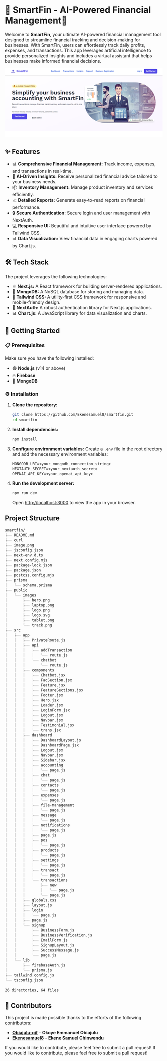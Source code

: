 # 🌟 SmartFin - AI-Powered Financial Management🌟

Welcome to **SmartFin**, your ultimate AI-powered financial management tool designed to streamline financial tracking and decision-making for businesses. With SmartFin, users can effortlessly track daily profits, expenses, and transactions. This app leverages artificial intelligence to provide personalized insights and includes a virtual assistant that helps businesses make informed financial decisions.

![Hero Page Image](image.png)
## ✨ Features

- 📊 **Comprehensive Financial Management:** Track income, expenses, and transactions in real-time.
- 🤖 **AI-Driven Insights:** Receive personalized financial advice tailored to your business needs.
- 📦 **Inventory Management:** Manage product inventory and services efficiently.
- 📈 **Detailed Reports:** Generate easy-to-read reports on financial performance.
- 🔒 **Secure Authentication:** Secure login and user management with NextAuth.
- 💻 **Responsive UI:** Beautiful and intuitive user interface powered by Tailwind CSS.
- 📊 **Data Visualization:** View financial data in engaging charts powered by Chart.js.
## 🛠️ Tech Stack

The project leverages the following technologies:

- ⚛️ **Next.js:** A React framework for building server-rendered applications.
- 🍃 **MongoDB:** A NoSQL database for storing and managing data.
- 🎨 **Tailwind CSS:** A utility-first CSS framework for responsive and mobile-friendly design.
- 🔐 **NextAuth:** A robust authentication library for Next.js applications.
- 📊 **Chart.js:** A JavaScript library for data visualization and charts.

## 🚀 Getting Started

### 📋 Prerequisites
Make sure you have the following installed:
- 🟢 **Node.js** (v14 or above)
- 🔥 **Firebase**
- 🍃 **MongoDB**
### ⚙️ Installation

1. **Clone the repository:**
    ```bash
    git clone https://github.com/Ekenesamuel8/smartfin.git
    cd smartfin
    ```

2. **Install dependencies:**
    ```bash
    npm install
    ```

3. **Configure environment variables:**
    Create a `.env` file in the root directory and add the necessary environment variables:
    ```env
    MONGODB_URI=<your_mongodb_connection_string>
    NEXTAUTH_SECRET=<your_nextauth_secret>
    OPENAI_API_KEY=<your_openai_api_key>
    ```

4. **Run the development server:**
    ```bash
    npm run dev
    ```
    Open [http://localhost:3000](http://localhost:3000) to view the app in your browser.
## Project Structure
```plaintext
smartfin/
├── README.md      
├── curl
├── image.png      
├── jsconfig.json  
├── next-env.d.ts  
├── next.config.mjs
├── package-lock.json
├── package.json
├── postcss.config.mjs
├── prisma
│   └── schema.prisma
├── public
│   └── images
│       ├── hero.png
│       ├── laptop.png
│       ├── logo.png
│       ├── logo.svg
│       ├── tablet.png
│       └── track.png
├── src
│   ├── app
│   │   ├── PrivateRoute.js
│   │   ├── api
│   │   │   ├── addTransaction
│   │   │   │   └── route.js
│   │   │   └── chatbot
│   │   │       └── route.js
│   │   ├── components
│   │   │   ├── Chatbot.jsx
│   │   │   ├── FaqSection.jsx
│   │   │   ├── Feature.jsx
│   │   │   ├── FeatureSections.jsx
│   │   │   ├── Footer.jsx
│   │   │   ├── Hero.jsx
│   │   │   ├── Loader.jsx
│   │   │   ├── LoginForm.jsx
│   │   │   ├── Logout.jsx
│   │   │   ├── Navbar.jsx
│   │   │   ├── Testimonial.jsx
│   │   │   └── trans.jsx
│   │   ├── dashboard
│   │   │   ├── DashboardLayout.js
│   │   │   ├── DashboardPage.jsx
│   │   │   ├── Logout.jsx
│   │   │   ├── Navbar.jsx
│   │   │   ├── Sidebar.jsx
│   │   │   ├── accounting
│   │   │   │   └── page.js
│   │   │   ├── chat
│   │   │   │   └── page.js
│   │   │   ├── contacts
│   │   │   │   └── page.js
│   │   │   ├── expenses
│   │   │   │   └── page.js
│   │   │   ├── file-management
│   │   │   │   └── page.js
│   │   │   ├── message
│   │   │   │   └── page.js
│   │   │   ├── notifications
│   │   │   │   └── page.js
│   │   │   ├── page.js
│   │   │   ├── pos
│   │   │   │   └── page.js
│   │   │   ├── products
│   │   │   │   └── page.js
│   │   │   ├── settings
│   │   │   │   └── page.js
│   │   │   ├── transact
│   │   │   │   └── page.js
│   │   │   └── transactions
│   │   │       ├── new
│   │   │       │   └── page.js
│   │   │       └── page.js
│   │   ├── globals.css
│   │   ├── layout.js
│   │   ├── login
│   │   │   └── page.js
│   │   ├── page.js
│   │   └── signup
│   │       ├── BusinessForm.js
│   │       ├── BusinessVerification.js
│   │       ├── EmailForm.js
│   │       ├── SignupLayout.js
│   │       ├── SuccessMessage.js
│   │       └── page.js
│   └── lib
│       ├── firebaseAuth.js
│       └── prisma.js
├── tailwind.config.js
└── tsconfig.json

26 directories, 64 files
```

## 🌟 Contributors

This project is made possible thanks to the efforts of the following contributors:

- [**Obiajulu-gif**](https://github.com/Obiajulu-gif/) - **Okoye Emmanuel Obiajulu**
- [**Ekenesamuel8**](https://github.com/Ekenesamuel8/) - **Ekene Samuel Chinwendu**

If you would like to contribute, please feel free to submit a pull request! If you would like to contribute, please feel free to submit a pull request!
